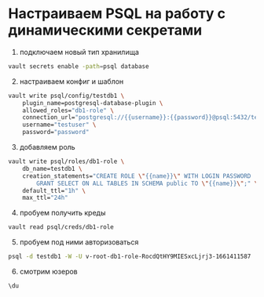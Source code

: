 # Настраиваем PSQL на работу с динамическими секретами

1. подключаем новый тип хранилища

```bash
vault secrets enable -path=psql database
```

2. настраиваем конфиг и шаблон

```bash
vault write psql/config/testdb1 \
    plugin_name=postgresql-database-plugin \
    allowed_roles="db1-role" \
    connection_url="postgresql://{{username}}:{{password}}@psql:5432/testdb1?sslmode=disable" \
    username="testuser" \
    password="password"
```

3. добавляем роль

```bash
vault write psql/roles/db1-role \
    db_name=testdb1 \
    creation_statements="CREATE ROLE \"{{name}}\" WITH LOGIN PASSWORD '{{password}}' VALID UNTIL '{{expiration}}'; \
        GRANT SELECT ON ALL TABLES IN SCHEMA public TO \"{{name}}\";" \
    default_ttl="1h" \
    max_ttl="24h"
```

4. пробуем получить креды

```bash
vault read psql/creds/db1-role
```

5. пробуем под ними авторизоваться

```bash
psql -d testdb1 -W -U v-root-db1-role-RocdQtHY9MIESxcLjrj3-1661411587
```

6. смотрим юзеров

```bash
\du
```
